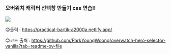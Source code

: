 ### 오버워치 캐릭터 선택창 만들기 css 연습!!

<img src="https://github.com/NewJiSoo/Overwatch-character-select/assets/135521917/441aaf1d-6670-4b6c-9233-78f91cca455e">

😊출력 : https://practical-bartik-a2000a.netlify.app/

😊코드 출처 : https://github.com/ParkYoungWoong/overwatch-hero-selector-vanilla?tab=readme-ov-file
